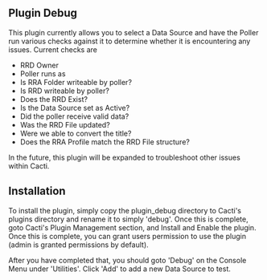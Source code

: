 ## Plugin Debug
This plugin currently allows you to select a Data Source and have the Poller run various checks against it to determine whether it is encountering any issues.
Current checks are
* RRD Owner
* Poller runs as
* Is RRA Folder writeable by poller?
* Is RRD writeable by poller?
* Does the RRD Exist?
* Is the Data Source set as Active?
* Did the poller receive valid data?
* Was the RRD File updated?		
* Were we able to convert the title?
* Does the RRA Profile match the RRD File structure?

In the future, this plugin will be expanded to troubleshoot other issues within Cacti.

## Installation

To install the plugin, simply copy the plugin_debug directory to Cacti's plugins directory and rename it to simply 'debug'. Once this is complete, goto Cacti's Plugin Management section, and Install and Enable the plugin. Once this is complete, you can grant users permission to use the plugin (admin is granted permissions by default).

After you have completed that, you should goto 'Debug' on the Console Menu under 'Utilities'.  Click 'Add' to add a new Data Source to test.